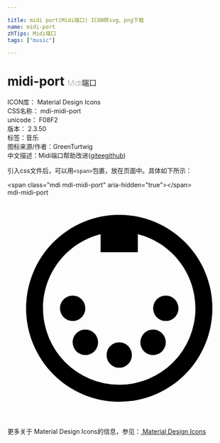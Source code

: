 ```yaml
---

title: midi port(Midi端口) ICON转svg、png下载
name: midi-port
zhTips: Midi端口
tags: ["music"]

---
```


# midi-port  <small style="font-size: 60%;font-weight: 100">Midi端口</small>


<div class="detail-page">
<p>
<span>
ICON库：
<span class="badge-secondary badge">Material Design Icons</span> 
</span>
<br/>
<span>
CSS名称：
<span class="badge-secondary badge">mdi-midi-port</span> 
</span>
<br/>
<span>
unicode：
<span class="badge-secondary badge">F08F2</span> 
<copy-btn content='F08F2' btn-title=""></copy-btn>
<copy-btn :content='String.fromCodePoint(parseInt("F08F2", 16))' btn-title="复制U"></copy-btn>
</span>
<br/>
<span>
版本：
<span class="badge-secondary badge">2.3.50</span> 
</span><br/><span>标签：<span class="badge-light badge"><router-link to="/tags/music.html">音乐</router-link></span></span>
<br/>
<span>图标来源/作者：<span class="badge-light badge">GreenTurtwig</span></span> 
<br/>
<span class="zh-detail">中文描述：<span class="badge-primary badge">Midi端口</span><span class="help-link"><span>帮助改进</span>(<a href="https://gitee.com/liuwave/icon-helper/edit/master/json/material/midi-port.json" target="_blank" rel="noopener noreferrer">gitee</a><a href="https://github.com/liuwave/icon-helper/edit/master/json/material/midi-port.json" target="_blank" rel="noopener noreferrer">github</a></span>)</span><br/>
</p>
</div>
<div class="alert alert-dark">
  <i class="mdi mdi-midi-port mdi-48px"></i>
  <i class="mdi mdi-midi-port mdi-36px"></i>
  <i class="mdi mdi-midi-port mdi-24px"></i>
  <i class="mdi mdi-midi-port mdi-18px"></i>
</div>
<div>
  <p>引入css文件后，可以用<code>&lt;span&gt;</code>包裹，放在页面中。具体如下所示：    
  </p>
  <div class="alert alert-primary" style="font-size: 14px">
    &lt;span class="mdi mdi-midi-port" aria-hidden="true"&gt;&lt;/span&gt;
    <copy-btn content='<span class="mdi mdi-midi-port" aria-hidden="true"></span>'></copy-btn>
  </div>
  <div class="alert alert-secondary">
    <i class="mdi mdi-midi-port"
    style="font-size: 24px"
    aria-hidden="true"></i> mdi-midi-port
    <copy-btn content="mdi-midi-port" btn-title="复制图标名称"></copy-btn>
  </div>
</div>
<div id="svg" class="svg-wrap">
<svg xmlns="http://www.w3.org/2000/svg" viewBox="0 0 24 24"><path d="M12,2A10,10 0 0,1 22,12A10,10 0 0,1 12,22A10,10 0 0,1 2,12A10,10 0 0,1 12,2M20.18,12C20.18,8.18 17.55,4.96 14,4.07V6H10V4.07C6.45,4.96 3.82,8.18 3.82,12A8.18,8.18 0 0,0 12,20.18A8.18,8.18 0 0,0 20.18,12M7,10.64A1.36,1.36 0 0,1 8.36,12A1.36,1.36 0 0,1 7,13.36C6.25,13.36 5.64,12.75 5.64,12C5.64,11.25 6.25,10.64 7,10.64M17,10.64A1.36,1.36 0 0,1 18.36,12A1.36,1.36 0 0,1 17,13.36A1.36,1.36 0 0,1 15.64,12A1.36,1.36 0 0,1 17,10.64M8.36,14.27A1.37,1.37 0 0,1 9.73,15.64C9.73,16.39 9.12,17 8.36,17A1.36,1.36 0 0,1 7,15.64C7,14.88 7.61,14.27 8.36,14.27M15.64,14.27C16.39,14.27 17,14.88 17,15.64A1.36,1.36 0 0,1 15.64,17C14.88,17 14.27,16.39 14.27,15.64A1.37,1.37 0 0,1 15.64,14.27M12,15.64A1.36,1.36 0 0,1 13.36,17A1.36,1.36 0 0,1 12,18.36A1.36,1.36 0 0,1 10.64,17A1.36,1.36 0 0,1 12,15.64Z" /></svg>
</div>
<detail full-name='mdi-midi-port'></detail>
    
<div><p>更多关于 Material Design Icons的信息，参见：<a target="_blank" href="https://iconhelper.cn/material.html"> Material Design Icons</a>
</p></div>
